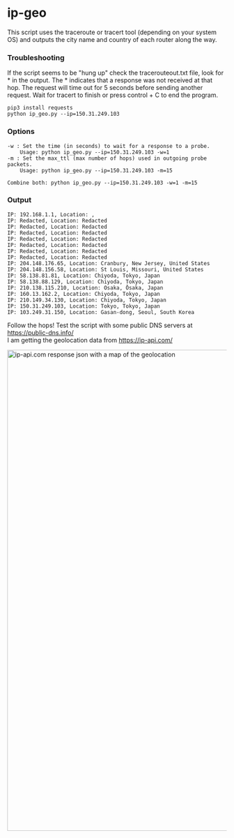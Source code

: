 # ip-geo
This script uses the traceroute or tracert tool (depending on your system OS) and outputs the city name and country of each router along the way.

### Troubleshooting
If the script seems to be "hung up" check the tracerouteout.txt file, look for * in the output. The * indicates that a response was not received at that hop. The request will time out for 5 seconds before sending another request. Wait for tracert to finish or press control + C to end the program.

```
pip3 install requests
python ip_geo.py --ip=150.31.249.103 
```

### Options
```
-w : Set the time (in seconds) to wait for a response to a probe.
    Usage: python ip_geo.py --ip=150.31.249.103 -w=1
-m : Set the max_ttl (max number of hops) used in outgoing probe packets.
    Usage: python ip_geo.py --ip=150.31.249.103 -m=15

Combine both: python ip_geo.py --ip=150.31.249.103 -w=1 -m=15
```

### Output
```
IP: 192.168.1.1, Location: , 
IP: Redacted, Location: Redacted
IP: Redacted, Location: Redacted
IP: Redacted, Location: Redacted
IP: Redacted, Location: Redacted
IP: Redacted, Location: Redacted
IP: Redacted, Location: Redacted
IP: Redacted, Location: Redacted
IP: 204.148.176.65, Location: Cranbury, New Jersey, United States
IP: 204.148.156.58, Location: St Louis, Missouri, United States
IP: 58.138.81.81, Location: Chiyoda, Tokyo, Japan
IP: 58.138.88.129, Location: Chiyoda, Tokyo, Japan
IP: 210.138.115.210, Location: Osaka, Ōsaka, Japan
IP: 160.13.162.2, Location: Chiyoda, Tokyo, Japan
IP: 210.149.34.130, Location: Chiyoda, Tokyo, Japan
IP: 150.31.249.103, Location: Tokyo, Tokyo, Japan
IP: 103.249.31.150, Location: Gasan-dong, Seoul, South Korea
```
Follow the hops! Test the script with some public DNS servers at https://public-dns.info/
<br>
I am getting the geolocation data from https://ip-api.com/

<img width="1103" alt="ip-api.com response json with a map of the geolocation" src="https://github.com/eriaht/ip-geo/assets/44909814/5e590683-1bee-47c0-a6c2-a604fa82c3f7">



